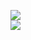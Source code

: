 [![](https://img.shields.io/badge/Made%20With-Github%20Spray-lightgrey.svg?style=for-the-badge&logo=github)](https://github.com/Annihil/github-spray#4896)  
[![](https://i.imgur.com/2DrTn0Z.gif)](https://github.com/Annihil/github-spray)